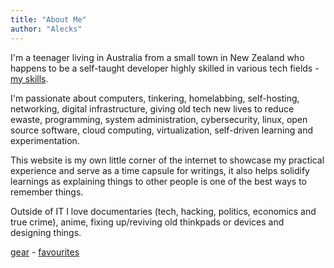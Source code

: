 ```yaml
---
title: "About Me"
author: "Alecks"
---
```


I'm a teenager living in Australia from a small town in New Zealand who happens to be a self-taught developer highly skilled in various tech fields - [my skills](/skills). 

I'm passionate about computers, tinkering, homelabbing, self-hosting, networking, digital infrastructure, giving old tech new lives to reduce ewaste, programming, system administration, cybersecurity, linux, open source software, cloud computing, virtualization, self-driven learning and experimentation.

This website is my own little corner of the internet to showcase my practical experience and serve as a time capsule for writings, it also helps solidify learnings as explaining things to other people is one of the best ways to remember things.

Outside of IT I love documentaries (tech, hacking, politics, economics and true crime), anime, fixing up/reviving old thinkpads or devices and designing things.

[gear](/gear) - [favourites](/favourites)